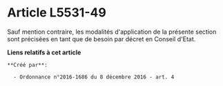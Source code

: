 # Article L5531-49

Sauf mention contraire, les modalités d'application de la présente section sont précisées en tant que de besoin par décret en
Conseil d'Etat.

**Liens relatifs à cet article**

	**Créé par**:

	  - Ordonnance n°2016-1686 du 8 décembre 2016 - art. 4
